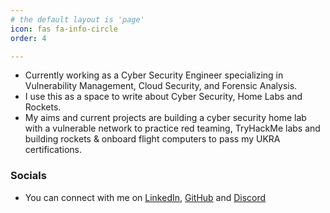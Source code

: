 ```yaml
---
# the default layout is 'page'
icon: fas fa-info-circle
order: 4

---
```


- Currently working as a Cyber Security Engineer specializing in Vulnerability Management, Cloud Security, and Forensic Analysis.
- I use this as a space to write about Cyber Security, Home Labs and Rockets.
- My aims and current projects are building a cyber security home lab with a vulnerable network to practice red teaming, TryHackMe labs and building rockets & onboard flight computers to pass my UKRA certifications.


### Socials

- You can connect with me on <a href="https://www.linkedin.com/in/mitch-hart-cybersec/" target="_blank" rel="noopener noreferrer">LinkedIn</a>, <a href="https://github.com/Mitch-Z3JvbWl0" target="_blank" rel="noopener noreferrer">GitHub</a> and <a href="https://discordapp.com/users/150651268153475072" target="_blank" rel="noopener noreferrer">Discord</a>

